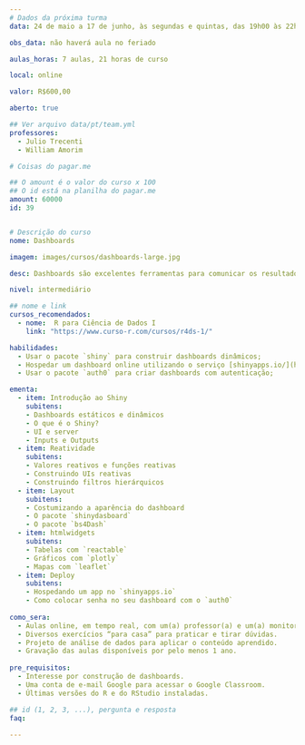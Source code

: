 ```yaml
---
# Dados da próxima turma
data: 24 de maio a 17 de junho, às segundas e quintas, das 19h00 às 22h00 

obs_data: não haverá aula no feriado

aulas_horas: 7 aulas, 21 horas de curso

local: online

valor: R$600,00

aberto: true

## Ver arquivo data/pt/team.yml
professores:
  - Julio Trecenti
  - William Amorim

# Coisas do pagar.me

## O amount é o valor do curso x 100
## O id está na planilha do pagar.me
amount: 60000
id: 39


# Descrição do curso
nome: Dashboards

imagem: images/cursos/dashboards-large.jpg

desc: Dashboards são excelentes ferramentas para comunicar os resultados de análises de dados. No entanto, a sua criação depende muitas vezes de softwares proprietários pouco acessíveis ou de amplo conhecimento de desenvolvimento Web. A linguagem de programação R possui frameworks que nos permitem desenvolver dashboards estáticos ou dinâmicos, altamente customizáveis, que podem ser facilmente disponibilizados na internet e podem fazer uso de todo poder analítico do R.

nivel: intermediário

## nome e link
cursos_recomendados:
  - nome:  R para Ciência de Dados I
    link: "https://www.curso-r.com/cursos/r4ds-1/"

habilidades:
  - Usar o pacote `shiny` para construir dashboards dinâmicos;
  - Hospedar um dashboard online utilizando o serviço [shinyapps.io/](https://www.shinyapps.io/);
  - Usar o pacote `auth0` para criar dashboards com autenticação;

ementa:
  - item: Introdução ao Shiny
    subitens:
    - Dashboards estáticos e dinâmicos
    - O que é o Shiny?
    - UI e server
    - Inputs e Outputs
  - item: Reatividade
    subitens:
    - Valores reativos e funções reativas
    - Construindo UIs reativas
    - Construindo filtros hierárquicos
  - item: Layout
    subitens:
    - Costumizando a aparência do dashboard
    - O pacote `shinydasboard`
    - O pacote `bs4Dash`
  - item: htmlwidgets
    subitens:
    - Tabelas com `reactable`
    - Gráficos com `plotly`
    - Mapas com `leaflet`
  - item: Deploy
    subitens:
    - Hospedando um app no `shinyapps.io`
    - Como colocar senha no seu dashboard com o `auth0`
    
como_sera: 
  - Aulas online, em tempo real, com um(a) professor(a) e um(a) monitor(a).
  - Diversos exercícios “para casa” para praticar e tirar dúvidas.
  - Projeto de análise de dados para aplicar o conteúdo aprendido.
  - Gravação das aulas disponíveis por pelo menos 1 ano.
  
pre_requisitos: 
  - Interesse por construção de dashboards.
  - Uma conta de e-mail Google para acessar o Google Classroom.
  - Últimas versões do R e do RStudio instaladas.

## id (1, 2, 3, ...), pergunta e resposta
faq:
  
---
```


